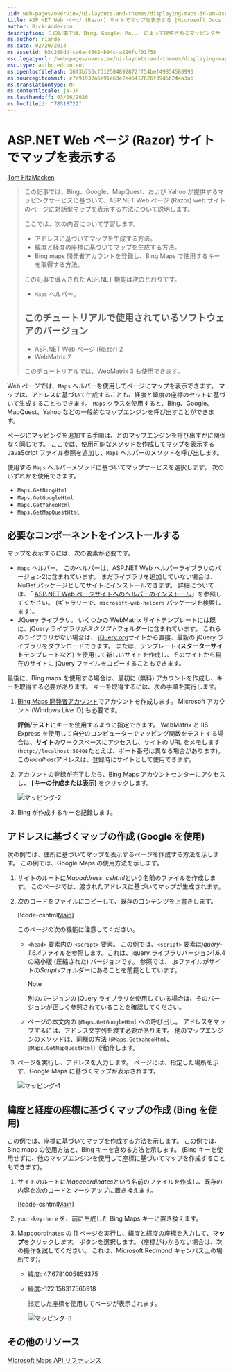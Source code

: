 ```yaml
---
uid: web-pages/overview/ui-layouts-and-themes/displaying-maps-in-an-aspnet-web-pages-site
title: ASP.NET Web ページ (Razor) サイトでマップを表示する |Microsoft Docs
author: Rick-Anderson
description: この記事では、Bing、Google、Ma... によって提供されるマッピングサービスに基づいて、ASP.NET Web ページ (Razor) web サイトのページに対話型マップを表示する方法について説明します。
ms.author: riande
ms.date: 02/20/2014
ms.assetid: b5c268dd-ca6a-4562-b94c-a220fcf01f58
msc.legacyurl: /web-pages/overview/ui-layouts-and-themes/displaying-maps-in-an-aspnet-web-pages-site
msc.type: authoredcontent
ms.openlocfilehash: 36f3b753cf312504892872ff54bef49854588990
ms.sourcegitcommit: e7e91932a6e91a63e2e46417626f39d6b244a3ab
ms.translationtype: MT
ms.contentlocale: ja-JP
ms.lasthandoff: 03/06/2020
ms.locfileid: "78518722"
---
```

# <a name="displaying-maps-in-an-aspnet-web-pages-razor-site"></a>ASP.NET Web ページ (Razor) サイトでマップを表示する

[Tom FitzMacken](https://github.com/tfitzmac)

> この記事では、Bing、Google、MapQuest、および Yahoo が提供するマッピングサービスに基づいて、ASP.NET Web ページ (Razor) web サイトのページに対話型マップを表示する方法について説明します。
> 
> ここでは、次の内容について学習します。
> 
> - アドレスに基づいてマップを生成する方法。
> - 緯度と経度の座標に基づいてマップを生成する方法。
> - Bing maps 開発者アカウントを登録し、Bing Maps で使用するキーを取得する方法。
> 
> この記事で導入された ASP.NET 機能は次のとおりです。
> 
> - `Maps` ヘルパー。
>   
> 
> ## <a name="software-versions-used-in-the-tutorial"></a>このチュートリアルで使用されているソフトウェアのバージョン
> 
> 
> - ASP.NET Web ページ (Razor) 2
> - WebMatrix 2
>   
> 
> このチュートリアルでは、WebMatrix 3 も使用できます。

Web ページでは、`Maps` ヘルパーを使用してページにマップを表示できます。 マップは、アドレスに基づいて生成することも、経度と緯度の座標のセットに基づいて生成することもできます。 `Maps` クラスを使用すると、Bing、Google、MapQuest、Yahoo などの一般的なマップエンジンを呼び出すことができます。

ページにマッピングを追加する手順は、どのマップエンジンを呼び出すかに関係なく同じです。 ここでは、使用可能なメソッドを作成してマップを表示する JavaScript ファイル参照を追加し、`Maps` ヘルパーのメソッドを呼び出します。

使用する `Maps` ヘルパーメソッドに基づいてマップサービスを選択します。 次のいずれかを使用できます。

- `Maps.GetBingHtml`
- `Maps.GetGoogleHtml`
- `Maps.GetYahooHtml`
- `Maps.GetMapQuestHtml`

## <a name="installing-the-pieces-you-need"></a>必要なコンポーネントをインストールする

マップを表示するには、次の要素が必要です。

- `Maps` ヘルパー。 このヘルパーは、ASP.NET Web ヘルパーライブラリのバージョン2に含まれています。 まだライブラリを追加していない場合は、NuGet パッケージとしてサイトにインストールできます。 詳細については、「 [ASP.NET Web ページサイトへのヘルパーのインストール](https://go.microsoft.com/fwlink/?LinkId=252372)」を参照してください。 (ギャラリーで、`microsoft-web-helpers` パッケージを検索します)。
- JQuery ライブラリ。 いくつかの WebMatrix サイトテンプレートには既に、jQuery ライブラリが*スクリプト*フォルダーに含まれています。 これらのライブラリがない場合は、 [jQuery.org](http://jQuery.org)サイトから直接、最新の jQuery ライブラリをダウンロードできます。 または、テンプレート (**スターターサイト**テンプレートなど) を使用して新しいサイトを作成し、そのサイトから現在のサイトに jQuery ファイルをコピーすることもできます。

最後に、Bing maps を使用する場合は、最初に (無料) アカウントを作成し、キーを取得する必要があります。 キーを取得するには、次の手順を実行します。

1. [Bing Maps 開発者アカウント](https://www.microsoft.com/maps/developers/web.aspx)でアカウントを作成します。 Microsoft アカウント (Windows Live ID) も必要です。

    **評価/テスト**にキーを使用するように指定できます。 WebMatrix と IIS Express を使用して自分のコンピューターでマッピング関数をテストする場合は、**サイト**のワークスペースにアクセスし、サイトの URL をメモします (`http://localhost:50408`たとえば、ポート番号は異なる場合があります)。 この*localhost*アドレスは、登録時にサイトとして使用できます。
2. アカウントの登録が完了したら、Bing Maps アカウントセンターにアクセスし、 **[キーの作成または表示]** をクリックします。

    ![マッピング-2](displaying-maps-in-an-aspnet-web-pages-site/_static/image1.png)
3. Bing が作成するキーを記録します。

## <a name="creating-a-map-based-on-an-address-using-google"></a>アドレスに基づくマップの作成 (Google を使用)

次の例では、住所に基づいてマップを表示するページを作成する方法を示します。 この例では、Google Maps の使用方法を示します。

1. サイトのルートに*Mapaddress. cshtml*という名前のファイルを作成します。 このページでは、渡されたアドレスに基づいてマップが生成されます。
2. 次のコードをファイルにコピーして、既存のコンテンツを上書きします。

    [!code-cshtml[Main](displaying-maps-in-an-aspnet-web-pages-site/samples/sample1.cshtml)]

    このページの次の機能に注意してください。

    - `<head>` 要素内の `<script>` 要素。 この例では、`<script>` 要素は*jquery-1.6.4*ファイルを参照します。これは、jquery ライブラリバージョン1.6.4 の縮小版 (圧縮された) バージョンです。 参照では、 *.js*ファイルがサイトの*Scripts*フォルダーにあることを前提としています。 

        > [!NOTE]
        > 別のバージョンの jQuery ライブラリを使用している場合は、そのバージョンが正しく参照されていることを確認してください。
    - ページの本文内の `@Maps.GetGoogleHtml` への呼び出し。 アドレスをマップするには、アドレス文字列を渡す必要があります。 他のマップエンジンのメソッドは、同様の方法 (`@Maps.GetYahooHtml`、`@Maps.GetMapQuestHtml`) で動作します。
3. ページを実行し、アドレスを入力します。 ページには、指定した場所を示す、Google Maps に基づくマップが表示されます。

     ![マッピング-1](displaying-maps-in-an-aspnet-web-pages-site/_static/image2.png)

## <a name="creating-a-map-based-on-latitude-and-longitude-coordinates-using-bing"></a>緯度と経度の座標に基づくマップの作成 (Bing を使用)

この例では、座標に基づいてマップを作成する方法を示します。 この例では、Bing maps の使用方法と、Bing キーを含める方法を示します。 (Bing キーを使用せずに、他のマップエンジンを使用して座標に基づいてマップを作成することもできます)。

1. サイトのルートに*Mapcoordinates*という名前のファイルを作成し、既存の内容を次のコードとマークアップに置き換えます。

    [!code-cshtml[Main](displaying-maps-in-an-aspnet-web-pages-site/samples/sample2.cshtml)]
2. `your-key-here` を、前に生成した Bing Maps キーに置き換えます。
3. Mapcoordinates の [] ページを実行し、緯度と経度の座標を入力して、**マップ**をクリックし*ます。* ボタンを選択します。 (座標がわからない場合は、次の操作を試してください。 これは、Microsoft Redmond キャンパス上の場所です)。

   - 緯度: 47.6781005859375
   - 経度:-122.158317565918

     指定した座標を使用してページが表示されます。

     ![マッピング-3](displaying-maps-in-an-aspnet-web-pages-site/_static/image3.png)

<a id="Additional_Resources"></a>
## <a name="additional-resources"></a>その他のリソース

[Microsoft Maps API リファレンス](https://msdn.microsoft.com/library/gg427611.aspx)
